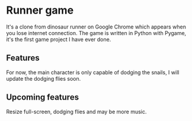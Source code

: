 # Runner game

It's a clone from dinosaur runner on Google Chrome which appears when you lose internet connection. The game is written in Python with Pygame, it's the first game project I have ever done.

## Features

For now, the main character is only capable of dodging the snails, I will update the dodging flies soon.

## Upcoming features

Resize full-screen, dodging flies and may be more music.